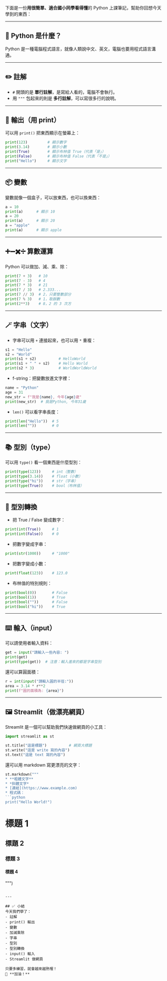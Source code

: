 下面是一份**用很簡單、適合國小同學看得懂**的 Python 上課筆記，幫助你回想今天學到的東西：

---

## 🐍 Python 是什麼？

Python 是一種電腦程式語言，就像人類說中文、英文，電腦也要用程式語言溝通。

---

## ✏️ 註解

- `#` 開頭的是 **單行註解**，是寫給人看的，電腦不會執行。
- 用 `"""` 包起來的則是 **多行註解**，可以寫很多行的說明。

---

## 📢 輸出（用 print）

可以用 `print()` 把東西顯示在螢幕上：

```python
print(123)         # 顯示數字
print(3.14)        # 顯示小數
print(True)        # 顯示布林值 True（代表「是」）
print(False)       # 顯示布林值 False（代表「不是」）
print("Hello")     # 顯示文字
```

---

## 📦 變數

變數就像一個盒子，可以放東西，也可以換東西：

```python
a = 10
print(a)      # 顯示 10
a = 20
print(a)      # 顯示 20
a = "apple"
print(a)      # 顯示 apple
```

---

## ➕➖✖️➗ 算數運算

Python 可以做加、減、乘、除：

```python
print(7 + 3)   # 10
print(7 - 3)   # 4
print(7 * 3)   # 21
print(7 / 3)   # 2.333...
print(7 // 3)  # 2，只要整數部分
print(7 % 3)   # 1，取餘數
print(2**3)    # 8，2 的 3 次方
```

---

## 🪄 字串（文字）

- 字串可以用 `+` 連接起來，也可以用 `*` 重複：

```python
s1 = "Hello"
s2 = "World"
print(s1 + s2)          # HelloWorld
print(s1 + " " + s2)    # Hello World
print(s2 * 3)           # WorldWorldWorld
```

- f-string：把變數放進文字裡：

```python
name = "Python"
age = 31
new_str = f"我是{name}, 今年{age}歲"
print(new_str)  # 我是Python, 今年31歲
```

- `len()` 可以看字串長度：

```python
print(len("Hello"))  # 5
print(len(""))       # 0
```

---

## 📚 型別（type）

可以用 `type()` 看一個東西是什麼型別：

```python
print(type(123))     # int（整數）
print(type(3.14))    # float（小數）
print(type("hi"))    # str（字串）
print(type(True))    # bool（布林值）
```

---

## 🔄 型別轉換

- 把 True / False 變成數字：

```python
print(int(True))     # 1
print(int(False))    # 0
```

- 把數字變成字串：

```python
print(str(1000))     # "1000"
```

- 把數字變成小數：

```python
print(float(123))    # 123.0
```

- 布林值的特別規則：

```python
print(bool(0))       # False
print(bool(1))       # True
print(bool(""))      # False
print(bool("hi"))    # True
```

---

## ⌨️ 輸入（input）

可以請使用者輸入資料：

```python
get = input("請輸入一些內容: ")
print(get)
print(type(get))  # 注意：輸入進來的都是字串型別
```

還可以算圓面積：

```python
r = int(input("請輸入圓的半徑:"))
area = 3.14 * r**2
print(f"圓的面積為: {area}")
```

---

## 🖼️ Streamlit（做漂亮網頁）

Streamlit 是一個可以幫助我們快速做網頁的小工具：

```python
import streamlit as st

st.title("這是標題")          # 網頁大標題
st.write("這是 write 寫的內容")
st.text("這是 text 寫的內容")
```

還可以用 markdown 寫更漂亮的文字：

````python
st.markdown("""
* **粗體文字**
* *斜體文字*
* [連結](https://www.example.com)
* 程式碼：
```python
print("Hello World!")
````

# 標題 1

## 標題 2

### 標題 3

#### 標題 4

""")

```

---

## ✅ 小結
今天我們學了：
- 註解
- print() 輸出
- 變數
- 加減乘除
- 字串
- 型別
- 型別轉換
- input() 輸入
- Streamlit 做網頁

只要多練習，就會越來越熟喔！
🚀 **加油！**
```
